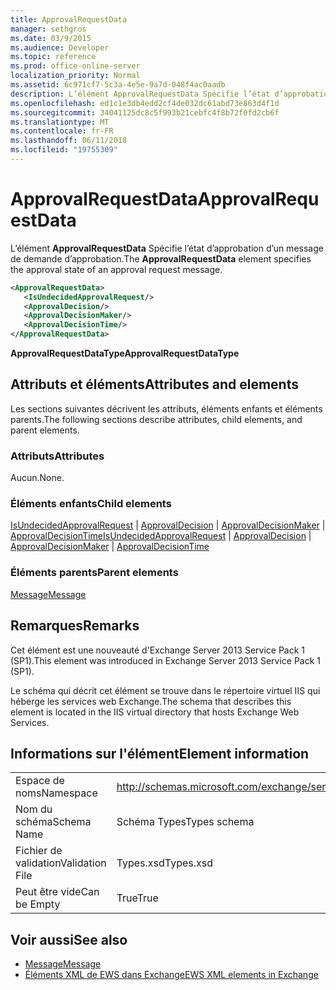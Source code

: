```yaml
---
title: ApprovalRequestData
manager: sethgros
ms.date: 03/9/2015
ms.audience: Developer
ms.topic: reference
ms.prod: office-online-server
localization_priority: Normal
ms.assetid: 6c971cf7-5c3a-4e5e-9a7d-048f4ac0aadb
description: L’élément ApprovalRequestData Spécifie l’état d’approbation d’un message de demande d’approbation.
ms.openlocfilehash: ed1c1e3db4edd2cf4de032dc61abd73e863d4f1d
ms.sourcegitcommit: 34041125dc8c5f993b21cebfc4f8b72f0fd2cb6f
ms.translationtype: MT
ms.contentlocale: fr-FR
ms.lasthandoff: 06/11/2018
ms.locfileid: "19755309"
---
```

# <a name="approvalrequestdata"></a><span data-ttu-id="59e48-103">ApprovalRequestData</span><span class="sxs-lookup"><span data-stu-id="59e48-103">ApprovalRequestData</span></span>

<span data-ttu-id="59e48-104">L’élément **ApprovalRequestData** Spécifie l’état d’approbation d’un message de demande d’approbation.</span><span class="sxs-lookup"><span data-stu-id="59e48-104">The **ApprovalRequestData** element specifies the approval state of an approval request message.</span></span> 
  
```xml
<ApprovalRequestData>
   <IsUndecidedApprovalRequest/>
   <ApprovalDecision/>
   <ApprovalDecisionMaker/>
   <ApprovalDecisionTime/>
</ApprovalRequestData>
```

 <span data-ttu-id="59e48-105">**ApprovalRequestDataType**</span><span class="sxs-lookup"><span data-stu-id="59e48-105">**ApprovalRequestDataType**</span></span>
## <a name="attributes-and-elements"></a><span data-ttu-id="59e48-106">Attributs et éléments</span><span class="sxs-lookup"><span data-stu-id="59e48-106">Attributes and elements</span></span>

<span data-ttu-id="59e48-107">Les sections suivantes décrivent les attributs, éléments enfants et éléments parents.</span><span class="sxs-lookup"><span data-stu-id="59e48-107">The following sections describe attributes, child elements, and parent elements.</span></span>
  
### <a name="attributes"></a><span data-ttu-id="59e48-108">Attributs</span><span class="sxs-lookup"><span data-stu-id="59e48-108">Attributes</span></span>

<span data-ttu-id="59e48-109">Aucun.</span><span class="sxs-lookup"><span data-stu-id="59e48-109">None.</span></span>
  
### <a name="child-elements"></a><span data-ttu-id="59e48-110">Éléments enfants</span><span class="sxs-lookup"><span data-stu-id="59e48-110">Child elements</span></span>

<span data-ttu-id="59e48-111">[IsUndecidedApprovalRequest](isundecidedapprovalrequest.md) | [ApprovalDecision](approvaldecision.md) | [ApprovalDecisionMaker](approvaldecisionmaker.md) | [ApprovalDecisionTime](approvaldecisiontime.md)</span><span class="sxs-lookup"><span data-stu-id="59e48-111">[IsUndecidedApprovalRequest](isundecidedapprovalrequest.md) | [ApprovalDecision](approvaldecision.md) | [ApprovalDecisionMaker](approvaldecisionmaker.md) | [ApprovalDecisionTime](approvaldecisiontime.md)</span></span>
  
### <a name="parent-elements"></a><span data-ttu-id="59e48-112">Éléments parents</span><span class="sxs-lookup"><span data-stu-id="59e48-112">Parent elements</span></span>

[<span data-ttu-id="59e48-113">Message</span><span class="sxs-lookup"><span data-stu-id="59e48-113">Message</span></span>](message-ex15websvcsotherref.md)
  
## <a name="remarks"></a><span data-ttu-id="59e48-114">Remarques</span><span class="sxs-lookup"><span data-stu-id="59e48-114">Remarks</span></span>

<span data-ttu-id="59e48-115">Cet élément est une nouveauté d'Exchange Server 2013 Service Pack 1 (SP1).</span><span class="sxs-lookup"><span data-stu-id="59e48-115">This element was introduced in Exchange Server 2013 Service Pack 1 (SP1).</span></span>
  
<span data-ttu-id="59e48-116">Le schéma qui décrit cet élément se trouve dans le répertoire virtuel IIS qui héberge les services web Exchange.</span><span class="sxs-lookup"><span data-stu-id="59e48-116">The schema that describes this element is located in the IIS virtual directory that hosts Exchange Web Services.</span></span>
  
## <a name="element-information"></a><span data-ttu-id="59e48-117">Informations sur l'élément</span><span class="sxs-lookup"><span data-stu-id="59e48-117">Element information</span></span>

|||
|:-----|:-----|
|<span data-ttu-id="59e48-118">Espace de noms</span><span class="sxs-lookup"><span data-stu-id="59e48-118">Namespace</span></span>  <br/> |http://schemas.microsoft.com/exchange/services/2006/types  <br/> |
|<span data-ttu-id="59e48-119">Nom du schéma</span><span class="sxs-lookup"><span data-stu-id="59e48-119">Schema Name</span></span>  <br/> |<span data-ttu-id="59e48-120">Schéma Types</span><span class="sxs-lookup"><span data-stu-id="59e48-120">Types schema</span></span>  <br/> |
|<span data-ttu-id="59e48-121">Fichier de validation</span><span class="sxs-lookup"><span data-stu-id="59e48-121">Validation File</span></span>  <br/> |<span data-ttu-id="59e48-122">Types.xsd</span><span class="sxs-lookup"><span data-stu-id="59e48-122">Types.xsd</span></span>  <br/> |
|<span data-ttu-id="59e48-123">Peut être vide</span><span class="sxs-lookup"><span data-stu-id="59e48-123">Can be Empty</span></span>  <br/> |<span data-ttu-id="59e48-124">True</span><span class="sxs-lookup"><span data-stu-id="59e48-124">True</span></span>  <br/> |
   
## <a name="see-also"></a><span data-ttu-id="59e48-125">Voir aussi</span><span class="sxs-lookup"><span data-stu-id="59e48-125">See also</span></span>

- [<span data-ttu-id="59e48-126">Message</span><span class="sxs-lookup"><span data-stu-id="59e48-126">Message</span></span>](message-ex15websvcsotherref.md)
- [<span data-ttu-id="59e48-127">Éléments XML de EWS dans Exchange</span><span class="sxs-lookup"><span data-stu-id="59e48-127">EWS XML elements in Exchange</span></span>](ews-xml-elements-in-exchange.md)

